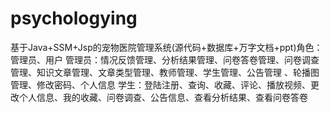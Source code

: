 # psychologying
基于Java+SSM+Jsp的宠物医院管理系统(源代码+数据库+万字文档+ppt)角色：管理员、用户  管理员：情况反馈管理、分析结果管理、问卷答卷管理、问卷调查管理、知识文章管理、文章类型管理、教师管理、学生管理、公告管理 、轮播图管理、修改密码、个人信息  学生：登陆注册、查询、收藏、评论、播放视频、更改个人信息、我的收藏、问卷调查、公告信息、查看分析结果、查看问卷答卷
